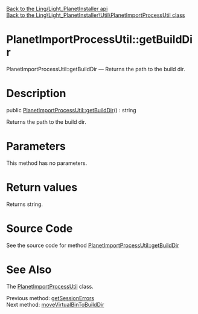 [Back to the Ling/Light_PlanetInstaller api](https://github.com/lingtalfi/Light_PlanetInstaller/blob/master/doc/api/Ling/Light_PlanetInstaller.md)<br>
[Back to the Ling\Light_PlanetInstaller\Util\PlanetImportProcessUtil class](https://github.com/lingtalfi/Light_PlanetInstaller/blob/master/doc/api/Ling/Light_PlanetInstaller/Util/PlanetImportProcessUtil.md)


PlanetImportProcessUtil::getBuildDir
================



PlanetImportProcessUtil::getBuildDir — Returns the path to the build dir.




Description
================


public [PlanetImportProcessUtil::getBuildDir](https://github.com/lingtalfi/Light_PlanetInstaller/blob/master/doc/api/Ling/Light_PlanetInstaller/Util/PlanetImportProcessUtil/getBuildDir.md)() : string




Returns the path to the build dir.




Parameters
================

This method has no parameters.


Return values
================

Returns string.








Source Code
===========
See the source code for method [PlanetImportProcessUtil::getBuildDir](https://github.com/lingtalfi/Light_PlanetInstaller/blob/master/Util/PlanetImportProcessUtil.php#L503-L509)


See Also
================

The [PlanetImportProcessUtil](https://github.com/lingtalfi/Light_PlanetInstaller/blob/master/doc/api/Ling/Light_PlanetInstaller/Util/PlanetImportProcessUtil.md) class.

Previous method: [getSessionErrors](https://github.com/lingtalfi/Light_PlanetInstaller/blob/master/doc/api/Ling/Light_PlanetInstaller/Util/PlanetImportProcessUtil/getSessionErrors.md)<br>Next method: [moveVirtualBinToBuildDir](https://github.com/lingtalfi/Light_PlanetInstaller/blob/master/doc/api/Ling/Light_PlanetInstaller/Util/PlanetImportProcessUtil/moveVirtualBinToBuildDir.md)<br>

